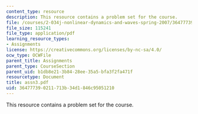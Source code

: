 ```yaml
---
content_type: resource
description: This resource contains a problem set for the course.
file: /courses/2-034j-nonlinear-dynamics-and-waves-spring-2007/364777390211713b34d1846c95051210_assn3.pdf
file_size: 115241
file_type: application/pdf
learning_resource_types:
- Assignments
license: https://creativecommons.org/licenses/by-nc-sa/4.0/
ocw_type: OCWFile
parent_title: Assignments
parent_type: CourseSection
parent_uid: b1db8e21-3b84-28ee-35a5-bfa3f2fa471f
resourcetype: Document
title: assn3.pdf
uid: 36477739-0211-713b-34d1-846c95051210
---
```

This resource contains a problem set for the course.
